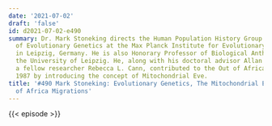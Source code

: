 ```yaml
---
date: '2021-07-02'
draft: 'false'
id: d2021-07-02-e490
summary: Dr. Mark Stoneking directs the Human Population History Group in the Department
  of Evolutionary Genetics at the Max Planck Institute for Evolutionary Anthropology
  in Leipzig, Germany. He is also Honorary Professor of Biological Anthropology at
  the University of Leipzig. He, along with his doctoral advisor Allan Wilson and
  a fellow researcher Rebecca L. Cann, contributed to the Out of Africa Theory in
  1987 by introducing the concept of Mitochondrial Eve.
title: '#490 Mark Stoneking: Evolutionary Genetics, The Mitochondrial Eve, and Out
  of Africa Migrations'
---
```

{{< episode >}}
